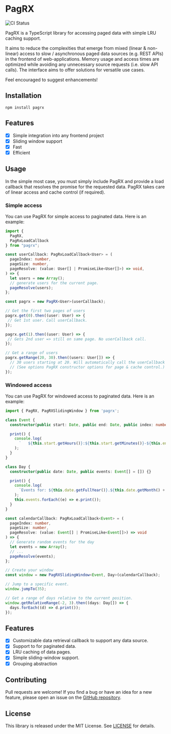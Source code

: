 # PagRX
![CI Status](https://github.com/benahedron/pagrx/actions/workflows/tests.yml/badge.svg?branch=main)

PagRX is a TypeScript library for accessing paged data with simple LRU caching support.

It aims to reduce the complexities that emerge from mixed (linear & non-linear) access to slow / asynchronous paged data
sources (e.g. REST APIs) in the frontend of web-applications. Memory usage and access times are optimized while avoiding
any unnecessary source requests (i.e. slow API calls). The interface aims to offer solutions for versatile use cases.

Feel encouraged to suggest enhancements!

## Installation
```
npm install pagrx
```

## Features
- [x] Simple integration into any frontend project
- [x] Sliding window support
- [x] Fast 
- [x] Efficient

## Usage
In the simple most case, you must simply include PagRX and provide a load callback that resolves the promise for
the requested data. PagRX takes care of linear access and cache control (if required). 

### Simple access
You can use PagRX for simple access to paginated data. Here is an example:

```typescript
import {
  PagRX,
  PagRxLoadCallback
} from "pagrx";

const userCallback: PagRxLoadCallback<User> = (
  pageIndex: number,
  pageSize: number,
  pageResolve: (value: User[] | PromiseLike<User[]>) => void,
) => {
  let users = new Array();
  // generate users for the current page.
  pageResolve(users);
};

const pagrx = new PagRX<User>(userCallback);

// Get the first two pages of users
pagrx.get(0).then((user: User) => {
 // Get 1st user. Call userCallback.
});

pagrx.get(1).then((user: User) => {
 // Gets 2nd user => still on same page. No userCallback call. 
});

// Get a range of users
pagrx.getRange(20, 30).then((users: User[]) => {
  // 30 users starting at 20. Will automatically call the userCallback when required.
  // (See options PagRX constructor options for page & cache control.)    
});
```

### Windowed access
You can use PagRX for windowed access to paginated data. Here is an example:

```typescript
import { PagRX, PagRXSlidingWindow } from 'pagrx';

class Event {
  constructor(public start: Date, public end: Date, public index: number) {}

  print() {
    console.log(
      `   ${this.start.getHours()}:${this.start.getMinutes()}-${this.end.getHours()}:${this.end.getMinutes()}   (${this.start.getFullYear()}.${this.start.getMonth() + 1}.${this.start.getDate()})`
    );
  }
}

class Day {
  constructor(public date: Date, public events: Event[] = []) {}

  print() {
    console.log(
      `Events for: ${this.date.getFullYear()}.${this.date.getMonth() + 1}.${this.date.getDate()})`
    );
    this.events.forEach((e) => e.print());
  }
}

const calendarCallback: PagRxLoadCallback<Event> = (
  pageIndex: number,
  pageSize: number,
  pageResolve: (value: Event[] | PromiseLike<Event[]>) => void
) => {
  // Generate random events for the day
  let events = new Array();
  // ...
  pageResolve(events);
};

// Create your window
const window = new PagRXSlidingWindow<Event, Day>(calendarCallback);

// Jump to a specific event.
window.jumpTo(35);

// Get a range of days relative to the current position.
window.getRelativeRange(-2, 3).then((days: Day[]) => {
  days.forEach((d) => d.print());
});
```

## Features 

- [x] Customizable data retrieval callback to support any data source.
- [x] Support to for paginated data.
- [x] LRU caching of data pages.
- [x] Simple sliding-window support.
- [x] Grouping abstraction

## Contributing
Pull requests are welcome! If you find a bug or have an idea for a new feature, please open an issue on the [GitHub repository](https://github.com/benahedron/pagrx).

## License
This library is released under the MIT License. See [LICENSE](LICENSE) for details.
